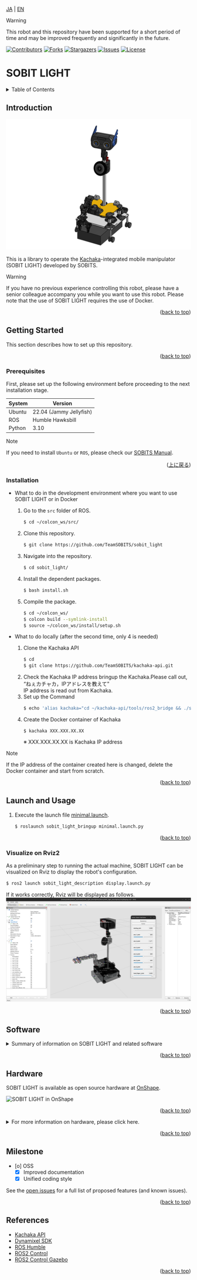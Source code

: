 <a name="readme-top"></a>

[JA](README.md) | [EN](README_en.md)

> [!WARNING]
> This robot and this repository have been supported for a short period of time and may be improved frequently and significantly in the future.

[![Contributors][contributors-shield]][contributors-url]
[![Forks][forks-shield]][forks-url]
[![Stargazers][stars-shield]][stars-url]
[![Issues][issues-shield]][issues-url]
[![License][license-shield]][license-url]

# SOBIT LIGHT

<!-- TABLE OF CONTENTS -->
<details>
  <summary>Table of Contents</summary>
  <ol>
    <li>
      <a href="#introduction">Introduction</a>
    </li>
    <li>
      <a href="#getting-started">Getting Started</a>
      <ul>
        <li><a href="#prerequisites">Prerequisites</a></li>
        <li><a href="#installation">Installation</a></li>
      </ul>
    </li>
    <li>
    　<a href="#launch-and-usage">Launch and Usage</a>
      <ul>
        <li><a href="#if-only-using-mobile-mechanism">If only using mobile mechanism</a></li>
        <li><a href="#visualization-on-rviz<">Visualization on Rviz</a></li>
      </ul>
    </li>
    <li>
    　<a href="#software">Software</a>
      <ul>
        <li><a href="#joint-controller">Joint Controller</a></li>
        <li><a href="#wheel-controller">Wheel Controller</a></li>
      </ul>
    </li>
    <li>
    　<a href="#hardware">Hardware</a>
      <ul>
        <li><a href="#how-to-download-3d-parts">How to download 3D Parts</a></li>
        <li><a href="#electronic-circuit-diagram">Electronic circuit Diagram</a></li>
        <li><a href="#robot-assembly">Robot Assembly</a></li>
        <li><a href="#features">Features</a></li>
        <li><a href="#bill-of-material-BOM">Bill of Material (BOM)</a></li>
      </ul>
    </li>
    <li><a href="#milestone">Milestone</a></li>
    <!-- <li><a href="#contributing">Contributing</a></li> -->
    <!-- <li><a href="#license">License</a></li> -->
    <li><a href="#references">References</a></li>
  </ol>
</details>



<!-- INTRODUCTION -->
## Introduction

![SOBIT LIGHT](sobit_light/docs/img/sobit_light.png)

This is a library to operate the [Kachaka](https://kachaka.life/home/)-integrated mobile manipulator (SOBIT LIGHT) developed by SOBITS.

> [!WARNING]
> If you have no previous experience controlling this robot, please have a senior colleague accompany you while you want to use this robot.
> Please note that the use of SOBIT LIGHT requires the use of Docker.

<p align="right">(<a href="#readme-top">back to top</a>)</p>


<!-- GETTING STARTED -->
## Getting Started

This section describes how to set up this repository.

<p align="right">(<a href="#readme-top">back to top</a>)</p>


### Prerequisites

First, please set up the following environment before proceeding to the next installation stage.

| System  | Version |
| --- | --- |
| Ubuntu | 22.04 (Jammy Jellyfish) |
| ROS    | Humble Hawksbill |
| Python | 3.10 |

> [!NOTE]
> If you need to install `Ubuntu` or `ROS`, please check our [SOBITS Manual](https://github.com/TeamSOBITS/sobits_manual#%E9%96%8B%E7%99%BA%E7%92%B0%E5%A2%83%E3%81%AB%E3%81%A4%E3%81%84%E3%81%A6).

<p align="right">(<a href="#readme-top">上に戻る</a>)</p>


### Installation

- What to do in the development environment where you want to use SOBIT LIGHT or in Docker
    1. Go to the `src` folder of ROS.
        ```sh
        $ cd ~/colcon_ws/src/
        ```
    2. Clone this repository.
        ```sh
        $ git clone https://github.com/TeamSOBITS/sobit_light
        ```
    3. Navigate into the repository.
        ```sh
        $ cd sobit_light/
        ```
    4. Install the dependent packages.
        ```sh
        $ bash install.sh
        ```
    5. Compile the package.
        ```sh
        $ cd ~/colcon_ws/
        $ colcon build --symlink-install
        $ source ~/colcon_ws/install/setup.sh
        ```

- What to do locally (after the second time, only 4 is needed)
    1. Clone the Kachaka API
        ```sh
        $ cd
        $ git clone https://github.com/TeamSOBITS/kachaka-api.git
        ```
    2. Check the Kachaka IP address
        bringup the Kachaka.Please call out, “ねぇカチャカ，IPアドレスを教えて”\
        IP address is read out from Kachaka.
    3. Set up the Command
        ```sh
        $ echo 'alias kachaka="cd ~/kachaka-api/tools/ros2_bridge && ./start_bridge.sh "' >> ~/.bashrc
        ```
    4. Create the Docker container of Kachaka
        ```
        $ kachaka XXX.XXX.XX.XX
        ```
        ※ XXX.XXX.XX.XX is Kachaka IP address

> [!NOTE]
> If the IP address of the container created here is changed, delete the Docker container and start from scratch.

<p align="right">(<a href="#readme-top">back to top</a>)</p>


<!-- LAUNCH AND USAGE EXAMPLES -->
## Launch and Usage

1. Execute the launch file [minimal.launch](sobit_light_bringup/launch/minimal.launch.py).
    ```sh
    $ roslaunch sobit_light_bringup minimal.launch.py
    ```

<p align="right">(<a href="#readme-top">back to top</a>)</p>

### Visualize on Rviz2

As a preliminary step to running the actual machine, SOBIT LIGHT can be visualized on Rviz to display the robot's configuration.

```sh
$ ros2 launch sobit_light_description display.launch.py
```

If it works correctly, Rviz will be displayed as follows.
![SOBIT LIGHT Display with Rviz](sobit_light/docs/img/sobit_light_rviz.png)

<p align="right">(<a href="#readme-top">back to top</a>)</p>


## Software

<details>
<summary>Summary of information on SOBIT LIGHT and related software</summary>


### Joint Controller

This is a summary of information for moving the pan-tilt mechanism and manipulators of SOBIT LIGHT.

<p align="right">(<a href="#readme-top">back to top</a>)</p>


#### Movement Methods

1.  `moveToPose()` : Move it to a predetermined pose.
    ```cpp
    bool moveToPose(
        const std::string& pose_name,               // Pose name
        const double sec = 5.0                      // Moving duration [s]
        bool is_sleep = true                        // Flag for sleep after movement
    );
    ```

> [!NOTE]
> Existing poses are found in [sobit_light_pose.yaml](sobit_light_library/config/sobit_light_pose.yaml). Please refer to [How to set new poses](#how-to-set-new-poses) for how to create poses.

2.  `moveAllJoint()` : Moves all joints to an arbitrary angle.
    ```cpp
    bool sobit::SobitProJointController::moveAllJoint (
        const double arm_shoulder_tilt_joint,       // Moving Angle [rad]
        const double arm_elbow_upper_tilt_joint,    // Moving Angle [rad]
        const double arm_elbow_lower_tilt_joint,    // Moving Angle [rad]
        const double arm_elbow_lower_pan_joint,     // Moving Angle [rad]
        const double arm_wrist_tilt_joint,          // Moving Angle [rad]
        const double hand_joint,                    // Moving Angle [rad]
        const double head_pan_joint,                // Moving Angle [rad]
        const double head_tilt_joint,               // Moving Angle [rad]
        const double sec = 5.0,                     // Moving Angle [s]
        bool is_sleep = true                        // Flag for sleep after movement
    );
    ```

3.  `moveJoint()` : Moves a specified joint to an arbitrary angle.
    ```cpp
    bool sobit::SobitProJointController::moveJoint (
        const Joint joint_num,                      // Joint Number (Defined)
        const double rad,                           // Moving Angle [rad]
        const double sec = 5.0,                     // Moving Duration [s]
        bool is_sleep = true                        // Flag for sleep after movement
    );
    ```

> [!NOTE]
> `Joint Number` please check [Joints Name](#joints-name).
 
4.  `moveArm()` : Moves the robot arm joints to an arbitrary angle.
    ```cpp
    bool sobit::SobitProJointController::moveArm(
        const double arm_shoulder_tilt_joint,       // Moving Angle [rad]
        const double arm_elbow_upper_tilt_joint,    // Moving Angle [rad]
        const double arm_elbow_lower_tilt_joint,    // Moving Angle [rad]
        const double arm_elbow_lower_pan_joint,     // Moving Angle [rad]
        const double arm_wrist_tilt_joint,          // Moving Angle [rad]
        const double sec = 5.0,                     // Moving Duration [s]
        bool is_sleep = true                        // Flag for sleep after movement
    );
    ```

5.  `moveHeadPanTilt()` : Moves the pan-tilt mechanism to an arbitrary angle.
    ```cpp
    bool sobit::SobitProJointController::moveHeadPanTilt(
        const double head_camera_pan,               // Moving Angle [rad]
        const double head_camera_tilt,              // Moving Angle [rad]
        const double sec = 5.0,                     // Moving Duration [s]
        bool is_sleep = true                        // Flag for sleep after movement
    );
    ```

6.  `moveHandToTargetCoord()` : Move the hand to xyz coordinates (grasp mode).
    ```cpp
    bool sobit::SobitProJointController::moveHandToTargetCoord(
        const double target_pos_x,                  // Grasp destination x [m]
        const double target_pos_y,                  // Grasp destination y [m]
        const double target_pos_z,                  // Grasp destination z [m]
        const double shift_x,                       // Shift the x-axis [m]
        const double shift_y,                       // Shift the y-axis [m]
        const double shift_z                        // Shift the z-axis [m]
        const double sec = 5.0,                     // Moving Duration [s]
        bool is_sleep = true                        // Flag for sleep after movement
    );
    ```

7.  `moveHandToTargetTF()` : Moves the hand to the tf name (grasp mode).
    ```cpp
    bool sobit::SobitProJointController::moveHandToTargetTF(
        const std::string& target_name,             // Grasp Target tf name
        const double shift_x,                       // Shift the x-axis [m]
        const double shift_y,                       // Shift the y-axis [m]
        const double shift_z                        // Shift the z-axis [m]
        const double sec = 5.0,                     // Moving Duration [s]
        bool is_sleep = true                        // Flag for sleep after movement
    );
    ```

8.  `moveHandToPlaceCoord()` : Moves the hand to xyz coordinates (placement mode).
    ```cpp
    bool sobit::SobitProJointController::moveHandToPlaceCoord(
        const double target_pos_x,                  // Place destination x [m]
        const double target_pos_y,                  // Place destination y [m]
        const double target_pos_z,                  // Place destination z [m]
        const double shift_x,                       // Shift the x-axis [m]
        const double shift_y,                       // Shift the y-axis [m]
        const double shift_z                        // Shift the z-axis [m]
        const double sec = 5.0,                     // Moving Duration [s]
        bool is_sleep = true                        // Flag for sleep after movement
    ); 
    ```

9.  `moveHandToPlaceTF()` : Moves the hand to the tf name (placement mode).
    ```cpp
    bool sobit::SobitProJointController::moveHandToPlaceTF(
        const std::string& target_name,             // Place Target tf name
        const double shift_x,                       // Shift the x-axis [m]
        const double shift_y,                       // Shift the y-axis [m]
        const double shift_z                        // Shift the z-axis [m]
        const double sec = 5.0,                     // Moving Duration [s]
        bool is_sleep = true                        // Flag for sleep after movement
    );
    ```

10.  `graspDecision()` : Based on the hand current value , the grasp judgment is returned.
    ```cpp
    bool sobit::SobitProJointController::graspDecision(
        const int min_curr = 300,                   // Minimum current value
        const int max_curr = 1000                   // Maximum current value
    );
    ```

11.  `placeDecision()` : Based on the hand current value , the place judgment is returned.
    ```cpp
    bool sobit::SobitProJointController::placeDecision(
        const int min_curr = 500,                   // Minimum current value
        const int max_curr = 1000                   // Maximum current value
    );
    ```

<p align="right">(<a href="#readme-top">back to top</a>)</p>


#### Joints name

The joint names of SOBIT LIGHT and their constants are listed below.

| Joint Number | Joint Name | Joint Constant Name |
| :---: | --- | --- |
| 0 | arm_shoulder_1_tilt_joint | ARM_SHOULDER_1_TILT_JOINT |
| 1 | arm_shoulder_2_tilt_joint | ARM_SHOULDER_2_TILT_JOINT |
| 2 | arm_elbow_upper_1_tilt_joint | ARM_ELBOW_UPPER_1_TILT_JOINT |
| 3 | arm_elbow_upper_2_tilt_joint | ARM_ELBOW_UPPER_2_TILT_JOINT |
| 4 | arm_elbow_lower_tilt_joint | ARM_ELBOW_LOWER_TILT_JOINT |
| 5 | arm_elbow_lower_pan_joint | ARM_ELBOW_LOWER_PAN_JOINT |
| 6 | arm_wrist_tilt_joint | ARM_WRIST_TILT_JOINT |
| 7 | hand_joint | HAND_JOINT |
| 8 | head_pan_joint | HEAD_PAN_JOINT |
| 9 | head_tilt_joint | HEAD_TILT_JOINT |

<p align="right">(<a href="#readme-top">back to top</a>)</p>


#### How to set new poses

TODO!

<!-- Poses can be added and edited in the file [sobit_light_pose.yaml](sobit_light_library/config/sobit_light_pose.yaml). The format is as follows:

```yaml
sobit_light_pose:
    - { 
        pose_name: "pose_name",
        arm_shoulder_1_tilt_joint: 1.57,
        arm_elbow_upper_1_tilt_joint: 1.57,
        arm_elbow_lower_tilt_joint: 0.0,
        arm_elbow_lower_pan_joint: -1.57,
        arm_wrist_tilt_joint: -1.57,
        hand_joint: 0.0,
        head_pan_joint: 0.0,
        head_tilt_joint: 0.0
    }
    ...
```   -->

Set where Pose is defined in [sobit_light_joint_controller.py](/sobit_light_library_python/sobit_light_library_python/sobit_light_joint_controller.py).\
Add the Pose name you wish to define to the poses.names list, and then set the angle of each joint in the poses.(Pose name) list.

### Wheel Controller

This is a summary of information for moving the SOBIT LIGHT moving mechanism.

<p align="right">(<a href="#readme-top">back to top</a>)</p>


#### Moving Methods

1.  `controlWheelLinear()` : Perform translational motion (straight-line, diagonal, or lateral movement).
    ```cpp
    bool sobit::SobitProWheelController::controlWheelLinear (
        const double distance_x,                    // Straight travel distance in x direction [m]
        const double distance_y,                    // Straight travel distance in y direction [m]
    )
    ```  
2.  `controlWheelRotateRad()` : Perform rotational motion (method: Radian)
    ```cpp
    bool sobit::SobitProWheelController::controlWheelRotateRad (
        const double angle_rad,                     // Center Rotation Angle [rad]
    )
    ```  
3.  `controlWheelRotateDeg()` : Perform rotational motion (method: Degree)
    ```cpp
    bool sobit::SobitProWheelController::controlWheelRotateDeg ( 
        const double angle_deg,                     // Center Rotation Angle (deg)
    )
    ```

</details>

<p align="right">(<a href="#readme-top">back to top</a>)</p>


## Hardware

SOBIT LIGHT is available as open source hardware at [OnShape](https://cad.onshape.com/documents/1c0eb7c7c35643f91262c58d/w/47103fedd1427abad418bed6/e/d36ec26c38875fb78c5b29ac).

![SOBIT LIGHT in OnShape](sobit_light/docs/img/sobit_light_onshape.png)

<p align="right">(<a href="#readme-top">back to top</a>)</p>


<details>
<summary>For more information on hardware, please click here.</summary>

### How to download 3D parts

1. Access Onshape.

> [!NOTE]
> You do not need to create an `OnShape` account to download files. However, if you wish to copy the entire document, we recommend that you create an account.

2. Select the part in `Instances` by right-clicking on it.
3. A list will be displayed, press the `Export` button.
4. In the window that appears, there is a `Format` item. Select `STEP`.
5. Finally, press the blue `Export` button to start the download.

<p align="right">(<a href="#readme-top">back to top</a>)</p>


### Electronic Circuit Diagram

TBD

<p align="right">(<a href="#readme-top">back to top</a>)</p>


### Robot Assembly

TBD

<p align="right">(<a href="#readme-top">back to top</a>)</p>


### Features

TBD

| Item | Details |
| --- | --- |
<!-- | Maximum linear velocity | 0.7[m/s] |
| Maximum Rotational Speed | 0.229[rad/s] |
| Maximum Payload | 0.35[kg] |
| Size (LxWxH) | 450x450x1250[mm] |
| Weight | 16[kg] |
| Remote Controller | PS3/PS4 |
| LiDAR | UST-20LX |
| RGB-D | Azure Kinect DK (head), RealSense D405 (arm) |
| IMU | LSM6DSMUS |
| Speaker | Mono Speaker |
| Microphone | Condenser Microphone |
| Actuator (Arm) | 2 x XM540-W150, 6 x XM430-W320 |
| Actuator (movement mechanism) | 4 x XM430-W320, 4 x XM430-W210 |
| Power Supply | 2 x Makita 6.0Ah 18V |
| PC Connection | USB | -->

<p align="right">(<a href="#readme-top">back to top</a>)</p>


### Bill of Materials (BOM)

TBD

| Part | Model Number | Quantity | Where to Buy |
| --- | --- | --- | --- |
| --- | --- | 1 | [link]() |
| --- | --- | 1 | [link]() |
| --- | --- | 1 | [link]() |
| --- | --- | 1 | [link]() |
| --- | --- | 1 | [link]() |
| --- | --- | 1 | [link]() |
| --- | --- | 1 | [link]() |
| --- | --- | 1 | [link]() |
| --- | --- | 1 | [link]() |
| --- | --- | 1 | [link]() |
| --- | --- | 1 | [link]() |
| --- | --- | 1 | [link]() |
| --- | --- | 1 | [link]() |

</details>

<p align="right">(<a href="#readme-top">back to top</a>)</p>


<!-- MILESTONE -->
## Milestone

- [o] OSS
    - [x] Improved documentation
    - [x] Unified coding style

See the [open issues][issues-url] for a full list of proposed features (and known issues).

<p align="right">(<a href="#readme-top">back to top</a>)</p>


<!-- CONTRIBUTING -->
<!-- ## Contributing

Contributions are what make the open source community such an amazing place to learn, inspire, and create. Any contributions you make are **greatly appreciated**.

If you have a suggestion that would make this better, please fork the repo and create a pull request. You can also simply open an issue with the tag "enhancement".
Don't forget to give the project a star! Thanks again!

1. Fork the Project
2. Create your Feature Branch (`git checkout -b feature/AmazingFeature`)
3. Commit your Changes (`git commit -m 'Add some AmazingFeature'`)
4. Push to the Branch (`git push origin feature/AmazingFeature`)
5. Open a Pull Request

<p align="right">(<a href="#readme-top">back to top</a>)</p> -->


<!-- LICENSE -->
<!-- ## License

Distributed under the MIT License. See `LICENSE.txt` for more information.

<p align="right">(<a href="#readme-top">back to top</a>)</p> -->


<!-- ACKNOWLEDGMENTS -->
## References

* [Kachaka API](https://github.com/pf-robotics/kachaka-api)
* [Dynamixel SDK](https://emanual.robotis.com/docs/en/software/dynamixel/dynamixel_sdk/overview/)
* [ROS Humble](https://docs.ros.org/en/humble/index.html)
* [ROS2 Control](https://control.ros.org/humble/index.html)
* [ROS2 Control Gazebo](https://github.com/ros-controls/gz_ros2_control)

<p align="right">(<a href="#readme-top">back to top</a>)</p>



<!-- MARKDOWN LINKS & IMAGES -->
<!-- https://www.markdownguide.org/basic-syntax/#reference-style-links -->
[contributors-shield]: https://img.shields.io/github/contributors/TeamSOBITS/sobit_light.svg?style=for-the-badge
[contributors-url]: https://github.com/TeamSOBITS/sobit_light/graphs/contributors
[forks-shield]: https://img.shields.io/github/forks/TeamSOBITS/sobit_light.svg?style=for-the-badge
[forks-url]: https://github.com/TeamSOBITS/sobit_light/network/members
[stars-shield]: https://img.shields.io/github/stars/TeamSOBITS/sobit_light.svg?style=for-the-badge
[stars-url]: https://github.com/TeamSOBITS/sobit_light/stargazers
[issues-shield]: https://img.shields.io/github/issues/TeamSOBITS/sobit_light.svg?style=for-the-badge
[issues-url]: https://github.com/TeamSOBITS/sobit_light/issues
[license-shield]: https://img.shields.io/github/license/TeamSOBITS/sobit_light.svg?style=for-the-badge
[license-url]: LICENSE
